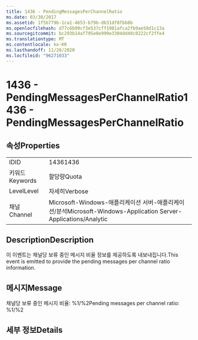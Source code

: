 ```yaml
---
title: 1436 - PendingMessagesPerChannelRatio
ms.date: 03/30/2017
ms.assetid: 1f5b779b-1ca1-4653-b79b-db31df8fbb8b
ms.openlocfilehash: d77c6b99cf3e537cff1981afca2fb9ae58d1c13a
ms.sourcegitcommit: bc293b14af795e0e999e3304dd40c0222cf2ffe4
ms.translationtype: MT
ms.contentlocale: ko-KR
ms.lasthandoff: 11/26/2020
ms.locfileid: "96271033"
---
```

# <a name="1436---pendingmessagesperchannelratio"></a><span data-ttu-id="06cfb-102">1436 - PendingMessagesPerChannelRatio</span><span class="sxs-lookup"><span data-stu-id="06cfb-102">1436 - PendingMessagesPerChannelRatio</span></span>

## <a name="properties"></a><span data-ttu-id="06cfb-103">속성</span><span class="sxs-lookup"><span data-stu-id="06cfb-103">Properties</span></span>  
  
|||  
|-|-|  
|<span data-ttu-id="06cfb-104">ID</span><span class="sxs-lookup"><span data-stu-id="06cfb-104">ID</span></span>|<span data-ttu-id="06cfb-105">1436</span><span class="sxs-lookup"><span data-stu-id="06cfb-105">1436</span></span>|  
|<span data-ttu-id="06cfb-106">키워드</span><span class="sxs-lookup"><span data-stu-id="06cfb-106">Keywords</span></span>|<span data-ttu-id="06cfb-107">할당량</span><span class="sxs-lookup"><span data-stu-id="06cfb-107">Quota</span></span>|  
|<span data-ttu-id="06cfb-108">Level</span><span class="sxs-lookup"><span data-stu-id="06cfb-108">Level</span></span>|<span data-ttu-id="06cfb-109">자세히</span><span class="sxs-lookup"><span data-stu-id="06cfb-109">Verbose</span></span>|  
|<span data-ttu-id="06cfb-110">채널</span><span class="sxs-lookup"><span data-stu-id="06cfb-110">Channel</span></span>|<span data-ttu-id="06cfb-111">Microsoft-Windows-애플리케이션 서버-애플리케이션/분석</span><span class="sxs-lookup"><span data-stu-id="06cfb-111">Microsoft-Windows-Application Server-Applications/Analytic</span></span>|  
  
## <a name="description"></a><span data-ttu-id="06cfb-112">Description</span><span class="sxs-lookup"><span data-stu-id="06cfb-112">Description</span></span>  

 <span data-ttu-id="06cfb-113">이 이벤트는 채널당 보류 중인 메시지 비율 정보를 제공하도록 내보내집니다.</span><span class="sxs-lookup"><span data-stu-id="06cfb-113">This event is emitted to provide the pending messages per channel ratio information.</span></span>  
  
## <a name="message"></a><span data-ttu-id="06cfb-114">메시지</span><span class="sxs-lookup"><span data-stu-id="06cfb-114">Message</span></span>  

 <span data-ttu-id="06cfb-115">채널당 보류 중인 메시지 비율: %1/%2</span><span class="sxs-lookup"><span data-stu-id="06cfb-115">Pending messages per channel ratio: %1/%2</span></span>  
  
## <a name="details"></a><span data-ttu-id="06cfb-116">세부 정보</span><span class="sxs-lookup"><span data-stu-id="06cfb-116">Details</span></span>
